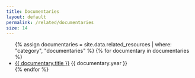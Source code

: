 ```yaml
---
title: Documentaries
layout: default
permalink: /related/documentaries
size: 14
---
```


<ul>
    {% assign documentaries = site.data.related_resources | where: "category", "documentaries" %}
    {% for documentary in documentaries %}
    <li>
        <a href="{{ documentary.url }}" target="_blank">{{ documentary.title }}</a> {{ documentary.year }}
    </li>
    {% endfor %}
</ul>

<script>
    console.log("{{ documentaries | size }}");
</script>